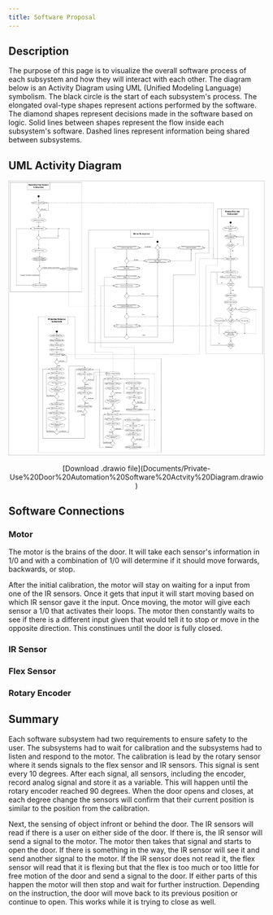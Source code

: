 ```yaml
---
title: Software Proposal
---
```


## Description

The purpose of this page is to visualize the overall software process of each subsystem and how they will interact with each other. The diagram below is an Activity Diagram using UML (Unified Modeling Language) symbolism. The black circle is the start of each subsystem's process. The elongated oval-type shapes represent actions performed by the software. The diamond shapes represent decisions made in the software based on logic. Solid lines between shapes represent the flow inside each subsystem's software. Dashed lines represent information being shared between subsystems.

## UML Activity Diagram

![Software Diagram](image/Team103SoftwareProposal.drawio%20(1).png)

<center> [Download .drawio file](Documents/Private-Use%20Door%20Automation%20Software%20Actvity%20Diagram.drawio) </center>

## Software Connections


### **Motor** 

The motor is the brains of the door. It will take each sensor's information in 1/0 and with a combination of 1/0 will determine if it should move forwards, backwards, or stop. 

After the initial calibration, the motor will stay on waiting for a input from one of the IR sensors. Once it gets that input it will start moving based on which IR sensor gave it the input. Once moving, the motor will give each sensor a 1/0 that activates their loops. The motor then constantly waits to see if there is a different input given that would tell it to stop or move in the opposite direction. This constinues until the door is fully closed. 

### **IR Sensor** 



### **Flex Sensor** 



### **Rotary Encoder** 









## Summary

Each software subsystem had two requirements to ensure safety to the user. The subsystems had to wait for calibration and the subsystems had to listen and respond to the motor. The calibration is lead by the rotary sensor where it sends signals to the flex sensor and IR sensors. This signal is sent every 10 degrees. After each signal, all sensors, including the encoder, record analog signal and store it as a variable. This will happen until the rotary encoder reached 90 degrees. When the door opens and closes, at each degree change the sensors will confirm that their current position is similar to the position from the calibration.

Next, the sensing of object infront or behind the door. The IR sensors will read if there is a user on either side of the door. If there is, the IR sensor will send a signal to the motor. The motor then takes that signal and starts to open the door. If there is something in the way, the IR sensor will see it and send another signal to the motor. If the IR sensor does not read it, the flex sensor will read that it is flexing but that the flex is too much or too little for free motion of the door and send a signal to the door. If either parts of this happen the motor will then stop and wait for further instruction. Depending on the instruction, the door will move back to its previous position or continue to open. This works while it is trying to close as well.
